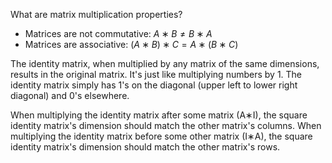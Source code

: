 What are matrix multiplication properties?
<!--question-->

- Matrices are not commutative: $A∗B \neq B∗A$
- Matrices are associative: $(A∗B)∗C =  A∗(B∗C)$

The identity matrix, when multiplied by any matrix of the same dimensions, results in the original matrix. It's just like multiplying numbers by 1. The identity matrix simply has 1's on the diagonal (upper left to lower right diagonal) and 0's elsewhere.

When multiplying the identity matrix after some matrix (A∗I), the square identity matrix's dimension should match the other matrix's columns. When multiplying the identity matrix before some other matrix (I∗A), the square identity matrix's dimension should match the other matrix's rows.
